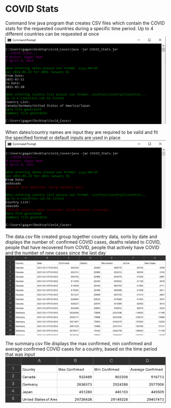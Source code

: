 # COVID Stats

Command line java program that creates CSV files which contain the COVID stats for the requested countries during a specific time period. Up to 4 different countries can be requested at once
![Successful Run](./images/successfulRun.png)

When dates/country names are input they are required to be valid and fit the specified format or default inputs are used in place
![Error Run](./images/errorRun.png)

The data.csv file created group together country data, sorts by date and displays the number of: confirmed COVID cases, deaths related to COVID,  people that have recovered from COVID, people that actively have COVID and the number of new cases since the last day
![Data CSV](./images/data.png)

The summary.csv file displays the max confirmed, min confirmed and average confirmed COVID cases for a country, based on the time period that was input
![Summary CSV](./images/summary.png)